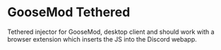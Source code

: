 # GooseMod Tethered

Tethered injector for GooseMod, desktop client and should work with a browser extension which inserts the JS into the Discord webapp.
